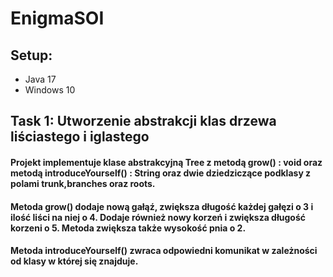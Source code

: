 # EnigmaSOI

## Setup:
- Java 17
- Windows 10

## Task 1: Utworzenie abstrakcji klas drzewa liściastego i iglastego
#### Projekt implementuje klase abstrakcyjną Tree z metodą grow() : void oraz metodą introduceYourself() : String oraz dwie dziedziczące podklasy z polami trunk,branches oraz roots.
#### Metoda grow() dodaje nową gałąź, zwiększa długość każdej gałęzi o 3 i ilość liści na niej o 4. Dodaje również nowy korzeń i zwiększa długość korzeni o 5. Metoda zwiększa także wysokość pnia o 2.
#### Metoda introduceYourself() zwraca odpowiedni komunikat w zależności od klasy w której się znajduje.


